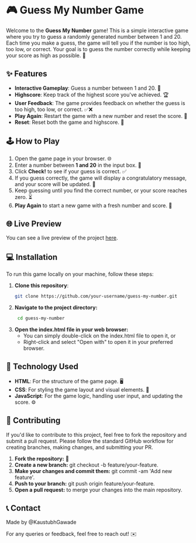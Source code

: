 # 🎮 Guess My Number Game

Welcome to the **Guess My Number** game! This is a simple interactive game where you try to guess a randomly generated number between 1 and 20. Each time you make a guess, the game will tell you if the number is too high, too low, or correct. Your goal is to guess the number correctly while keeping your score as high as possible. 🎯

## ✨ Features

- **Interactive Gameplay**: Guess a number between 1 and 20. 🎲
- **Highscore**: Keep track of the highest score you've achieved. 🏆
- **User Feedback**: The game provides feedback on whether the guess is too high, too low, or correct. ✅❌
- **Play Again**: Restart the game with a new number and reset the score. 🔄
- **Reset**: Reset both the game and highscore. 🔁

## 🕹️ How to Play

1. Open the game page in your browser. 🌐
2. Enter a number between **1 and 20** in the input box. 🔢
3. Click **Check!** to see if your guess is correct. ✅
4. If you guess correctly, the game will display a congratulatory message, and your score will be updated. 🎉
5. Keep guessing until you find the correct number, or your score reaches zero. ⏳
6. **Play Again** to start a new game with a fresh number and score. 🔄

## 🌐 Live Preview

You can see a live preview of the project [here](YOUR-LIVE-PREVIEW-LINK).
## 💻 Installation

To run this game locally on your machine, follow these steps:

1. **Clone this repository**:
   ```bash
   git clone https://github.com/your-username/guess-my-number.git
2. **Navigate to the project directory:**
   ```bash
    cd guess-my-number
3.  **Open the index.html file in your web browser:**
    - You can simply double-click on the index.html file to open it, or
    - Right-click and select "Open with" to open it in your preferred browser.

## 🔧 Technology Used

- **HTML**: For the structure of the game page. 🖥️
- **CSS**: For styling the game layout and visual elements. 🎨
- **JavaScript**: For the game logic, handling user input, and updating the score. ⚙️

## 🤝 Contributing
If you'd like to contribute to this project, feel free to fork the repository and submit a pull request. Please follow the standard GitHub workflow for creating branches, making changes, and submitting your PR.

1. **Fork the repository:** 🍴
2. **Create a new branch:** git checkout -b feature/your-feature.
3. **Make your changes and commit them:** git commit -am 'Add new feature'.
4. **Push to your branch:** git push origin feature/your-feature.
5. **Open a pull request:** to merge your changes into the main repository.

## 📞 Contact
Made by @KaustubhGawade

For any queries or feedback, feel free to reach out! ✉️
